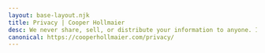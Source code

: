 ```yaml
---
layout: base-layout.njk
title: Privacy | Cooper Hollmaier
desc: We never share, sell, or distribute your information to anyone. It's for internal use only.
canonical: https://cooperhollmaier.com/privacy/
---
```

